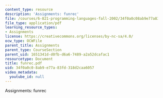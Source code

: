 ```yaml
---
content_type: resource
description: 'Assignments: funrec'
file: /courses/6-821-programming-languages-fall-2002/34f0a0c08ab9e77a83fd318d2caa6057_funrec.pdf
file_type: application/pdf
learning_resource_types:
- Assignments
license: https://creativecommons.org/licenses/by-nc-sa/4.0/
ocw_type: OCWFile
parent_title: Assignments
parent_type: CourseSection
parent_uid: 1651341d-d0fb-d6a6-7489-a2a52dcafac1
resourcetype: Document
title: funrec.pdf
uid: 34f0a0c0-8ab9-e77a-83fd-318d2caa6057
video_metadata:
  youtube_id: null
---
```

Assignments: funrec